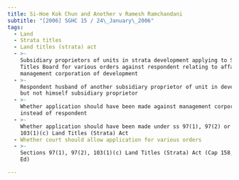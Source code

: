 ```yaml
---
title: Si-Hoe Kok Chun and Another v Ramesh Ramchandani
subtitle: "[2006] SGHC 15 / 24\_January\_2006"
tags:
  - Land
  - Strata titles
  - Land titles (strata) act
  - >-
    Subsidiary proprietors of units in strata development applying to Strata
    Titles Board for various orders against respondent relating to affairs of
    management corporation of development
  - >-
    Respondent husband of another subsidiary proprietor of unit in development
    but not himself subsidiary proprietor
  - >-
    Whether application should have been made against management corporation
    instead of respondent
  - >-
    Whether application should have been made under ss 97(1), 97(2) or s
    103(1)(c) Land Titles (Strata) Act
  - Whether court should allow application for various orders
  - >-
    Sections 97(1), 97(2), 103(1)(c) Land Titles (Strata) Act (Cap 158, 1999 Rev
    Ed)

---
```


